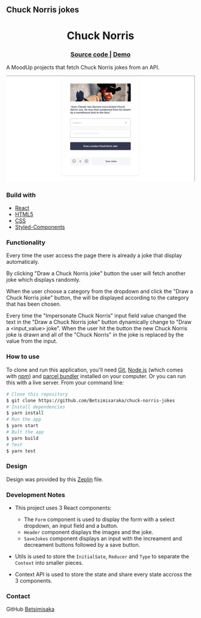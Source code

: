 ## Chuck Norris jokes

<h1 align="center">Chuck Norris</h1>
<div align="center">
  <h3>
    <a href="https://github.com/Betsimisaraka/chuck-norris-jokes">
      Source code
    </a>
    <span> | </span>
    <a href="https://chuck-norris-joke-anita.netlify.app/">
      Demo
    </a>
  </h3>
</div>

A MoodUp projects that fetch Chuck Norris jokes from an API.

![application-screenshot](./chuck-norris-screenshot.png)

### Build with

- [React](https://reactjs.org/)
- [HTML5](https://html.org/)
- [CSS](https://css.org)
- [Styled-Components](https://styled-components.org)

### Functionality

Every time the user access the page there is already a joke that display automaticaly.

By clicking "Draw a Chuck Norris joke" button the user will fetch another joke which displays randomly.

When the user choose a category from the dropdown and click the "Draw a Chuck Norris joke" button, the will be displayed according to the category that has been chosen.

Every time the "Impersonate Chuck Norris" input field value changed the text in the "Draw a Chuck Norris joke" button dynamically change to "Draw a <input_value> joke". When the user hit the button the new Chuck Norris joke is drawn and all of the "Chuck Norris" in the joke is replaced by the value from the input.

### How to use

To clone and run this application, you'll need [Git](https://git-scm.com), [Node.js](https://nodejs.org/en/download/) (which comes with [npm](http://npmjs.com)) and [parcel bundler](https://parceljs.org/getting_started.html) installed on your computer. Or you can run this with a live server. From your command line:

```bash
# Clone this repository
$ git clone https://github.com/Betsimisaraka/chuck-norris-jokes
# Install dependencies
$ yarn install
# Run the app
$ yarn start
# Bult the app
$ yarn build
# Test
$ yarn test
```

### Design

Design was provided by this [Zeplin](https://app.zeplin.io/project/60082e93b75072b9b22b0d74) file.

### Development Notes

- This project uses 3 React components:
  - The `Form` component is used to display the form with a select dropdown, an input field and a button.
  - `Header` component displays the images and the joke.
  - `SaveJokes` component displays an input with the increament and decreament buttons followed by a save button.
- Utils is used to store the `InitialSate`, `Reducer` and `Type` to separate the `Context` into smaller pieces.

- Context API is used to store the state and share every state accross the 3 components.

### Contact

GitHub [Betsimisaka](https://github.com/Betsimisaraka)
